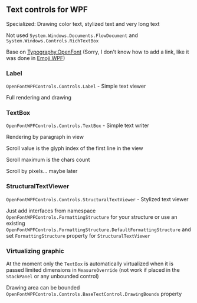 ## Text controls for WPF

Specialized: Drawing color text, stylized text and very long text

Not used `System.Windows.Documents.FlowDocument` and `System.Windows.Controls.RichTextBox`

Base on  [Typography.OpenFont](https://github.com/samhocevar-forks/typography/tree/master/Typography.OpenFont) (Sorry, I don't know how to add a link, like it was done in [Emoji.WPF](https://github.com/samhocevar/emoji.wpf))

### Label 

`OpenFontWPFControls.Controls.Label` - Simple text viewer

Full rendering and drawing

### TextBox

`OpenFontWPFControls.Controls.TextBox` - Simple text writer

Rendering by paragraph in view

Scroll value is the glyph index of the first line in the view

Scroll maximum is the chars count

Scroll by pixels... maybe later

### StructuralTextViewer

`OpenFontWPFControls.Controls.StructuralTextViewer` - Stylized text viewer

Just add interfaces from namespace `OpenFontWPFControls.FormattingStructure` for your structure or use an existing `OpenFontWPFControls.FormattingStructure.DefaultFormattingStructure` and set `FormattingStructure` property for `StructuralTextViewer`


### Virtualizing graphic

At the moment only the `TextBox` is automatically virtualized when it is passed limited dimensions in `MeasureOverride` (not work if placed in the `StackPanel` or any unbounded control)

Drawing area can be bounded `OpenFontWPFControls.Controls.BaseTextControl.DrawingBounds` property
